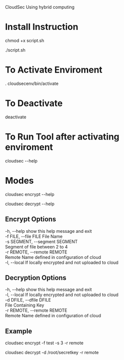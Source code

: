 CloudSec Using hybrid computing
# Install Instruction
 
chmod +x script.sh

./script.sh

# To Activate Enviroment

. cloudsecenv/bin/activate

# To Deactivate
deactivate

# To Run Tool after activating enviroment

cloudsec --help

# Modes

cloudsec encrypt --help

cloudsec decrypt --help


## Encrypt Options

-h, --help            show this help message and exit  
-f FILE, --file FILE  File Name  
-s SEGMENT, --segment SEGMENT  
                        Segment of file between 2 to 4  
-r REMOTE, --remote REMOTE  
                        Remote Name defined in configuration of cloud  
-l, --local           If locally encrypted and not uploaded to cloud  

## Decryption Options

  -h, --help            show this help message and exit  
  -l, --local           If locally encrypted and not uploaded to cloud  
  -d DFILE, --dfile DFILE  
                        File Containing Key  
  -r REMOTE, --remote REMOTE  
                        Remote Name defined in configuration of cloud  

## Example

cloudsec encrypt -f test -s 3 -r remote

cloudsec decrypt -d /root/secretkey -r remote
